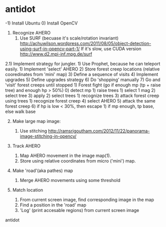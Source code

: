 antidot
=======
-1) Install Ubuntu
0) Install OpenCV
1) Recognize AHERO
   1) Use SURF (becuase it's scale/rotation invariant) 
      http://achuwilson.wordpress.com/2011/08/05/object-detection-using-surf-in-opencv-part-1/
      If it's slow, use CUDA version http://www.d2.mpi-inf.mpg.de/surf
      
2.1) Implement strategy for jungler.
     1) Use Prophet, because he can teleport easily.
        1) Implement 'select' AHERO
     2) Store forest creep locations (relative cooredinates from 'mini' map)
     3) Define a sequence of visits
     4) Implement upgrades
     5) Define upgrades strategy
     6) Do 'shopping' manually
     7) Go and 'visit' forest creeps until stopped
        1) Forest fight (go if enough mp (tp + raise tree) and enough hp > 50%)
           0) detect mp
           1) raise trees
              1) select 1 mag
              2) select tree
              3) apply
           2) select trees
              1) recognize trees
           3) attack forest creep using trees
              1) recognize forest creep
           4) select AHERO
           5) attack the same forest creep
           6) if hp is low < 30%, then escape
              1) if mp enough, tp base, else walk base
              
2) Make large map image:
   1) Use stitching http://ramsrigoutham.com/2012/11/22/panorama-image-stitching-in-opencv/   
   
3) Track AHERO
   1) Map AHERO movement in the image map(1). 
   2) Store using relative coordinates from micro ('mini') map.
4) Make 'road'(aka pathes) map
   1) Merge AHERO movements using some threshold
5) Match location
   1) From current screen image, find corresponding image in the map
   2) Find a position in the 'road' map
   3) 'Log' (print accesable regions) from current screen image

   
antidot
